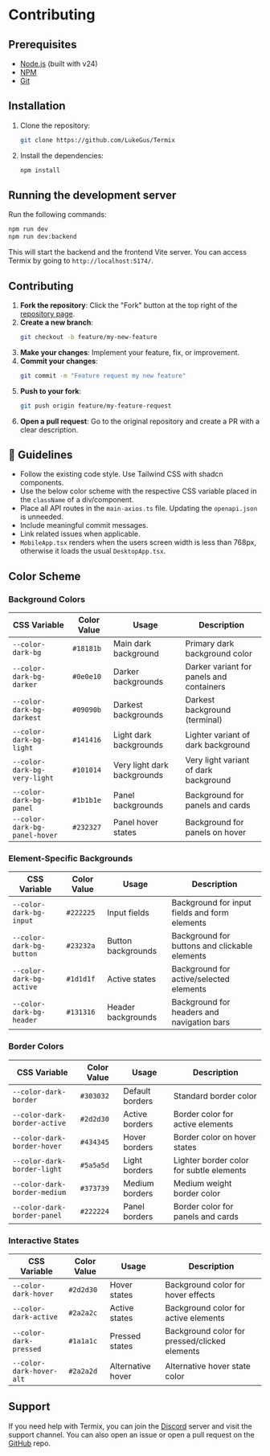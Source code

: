 # Contributing

## Prerequisites

- [Node.js](https://nodejs.org/en/download/) (built with v24)
- [NPM](https://docs.npmjs.com/downloading-and-installing-node-js-and-npm)
- [Git](https://git-scm.com/downloads)

## Installation

1. Clone the repository:
    ```sh
    git clone https://github.com/LukeGus/Termix
    ```
2. Install the dependencies:
    ```sh
    npm install
    ```

## Running the development server

Run the following commands:

```sh
npm run dev
npm run dev:backend
```

This will start the backend and the frontend Vite server. You can access Termix by going to `http://localhost:5174/`.

## Contributing

1. **Fork the repository**: Click the "Fork" button at the top right of
   the [repository page](https://github.com/LukeGus/Termix).
2. **Create a new branch**:
    ```sh
    git checkout -b feature/my-new-feature
    ```
3. **Make your changes**: Implement your feature, fix, or improvement.
4. **Commit your changes**:
    ```sh
    git commit -m "Feature request my new feature"
    ```
5. **Push to your fork**:
    ```sh
    git push origin feature/my-feature-request
    ```
6. **Open a pull request**: Go to the original repository and create a PR with a clear description.

## 📝 Guidelines

- Follow the existing code style. Use Tailwind CSS with shadcn components.
- Use the below color scheme with the respective CSS variable placed in the `className` of a div/component.
- Place all API routes in the `main-axios.ts` file. Updating the `openapi.json` is unneeded.
- Include meaningful commit messages.
- Link related issues when applicable.
- `MobileApp.tsx` renders when the users screen width is less than 768px, otherwise it loads the usual `DesktopApp.tsx`.

## Color Scheme

### Background Colors
| CSS Variable | Color Value | Usage | Description |
|--------------|-------------|-------|-------------|
| `--color-dark-bg` | `#18181b` | Main dark background | Primary dark background color |
| `--color-dark-bg-darker` | `#0e0e10` | Darker backgrounds | Darker variant for panels and containers |
| `--color-dark-bg-darkest` | `#09090b` | Darkest backgrounds | Darkest background (terminal) |
| `--color-dark-bg-light` | `#141416` | Light dark backgrounds | Lighter variant of dark background |
| `--color-dark-bg-very-light` | `#101014` | Very light dark backgrounds | Very light variant of dark background |
| `--color-dark-bg-panel` | `#1b1b1e` | Panel backgrounds | Background for panels and cards |
| `--color-dark-bg-panel-hover` | `#232327` | Panel hover states | Background for panels on hover |

### Element-Specific Backgrounds
| CSS Variable | Color Value | Usage | Description |
|--------------|-------------|-------|-------------|
| `--color-dark-bg-input` | `#222225` | Input fields | Background for input fields and form elements |
| `--color-dark-bg-button` | `#23232a` | Button backgrounds | Background for buttons and clickable elements |
| `--color-dark-bg-active` | `#1d1d1f` | Active states | Background for active/selected elements |
| `--color-dark-bg-header` | `#131316` | Header backgrounds | Background for headers and navigation bars |

### Border Colors
| CSS Variable | Color Value | Usage | Description |
|--------------|-------------|-------|-------------|
| `--color-dark-border` | `#303032` | Default borders | Standard border color |
| `--color-dark-border-active` | `#2d2d30` | Active borders | Border color for active elements |
| `--color-dark-border-hover` | `#434345` | Hover borders | Border color on hover states |
| `--color-dark-border-light` | `#5a5a5d` | Light borders | Lighter border color for subtle elements |
| `--color-dark-border-medium` | `#373739` | Medium borders | Medium weight border color |
| `--color-dark-border-panel` | `#222224` | Panel borders | Border color for panels and cards |

### Interactive States
| CSS Variable | Color Value | Usage | Description |
|--------------|-------------|-------|-------------|
| `--color-dark-hover` | `#2d2d30` | Hover states | Background color for hover effects |
| `--color-dark-active` | `#2a2a2c` | Active states | Background color for active elements |
| `--color-dark-pressed` | `#1a1a1c` | Pressed states | Background color for pressed/clicked elements |
| `--color-dark-hover-alt` | `#2a2a2d` | Alternative hover | Alternative hover state color |


## Support

If you need help with Termix, you can join the [Discord](https://discord.gg/jVQGdvHDrf) server and visit the support channel. You can also open an issue or open a pull request on the [GitHub](https://github.com/LukeGus/Termix/issues) repo.